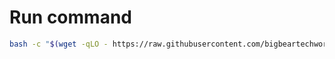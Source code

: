 # Run command

```bash
bash -c "$(wget -qLO - https://raw.githubusercontent.com/bigbeartechworld/big-bear-scripts/master/generate-obsidian-livesync-local-ini/run.sh)"
```
